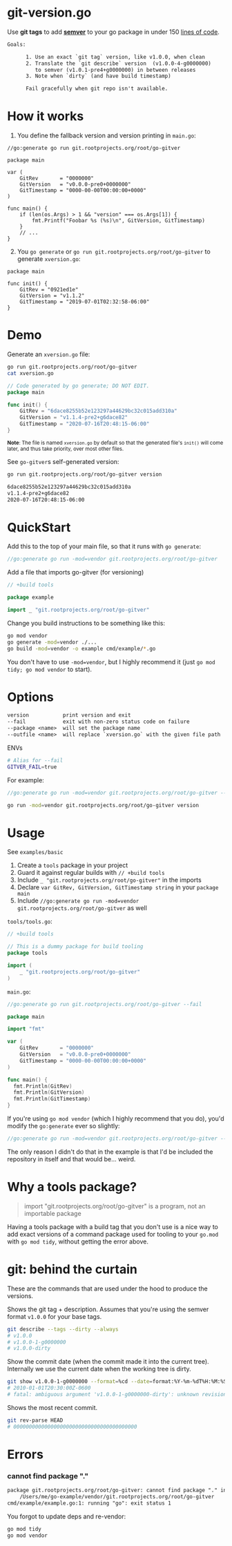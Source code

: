 # git-version.go

Use **git tags** to add [**semver**](https://semver.org/) to your go package in under 150 [lines of code](https://git.rootprojects.org/root/go-gitver/src/branch/master/gitver/gitver.go).

```txt
Goals: 

      1. Use an exact `git tag` version, like v1.0.0, when clean
      2. Translate the `git describe` version  (v1.0.0-4-g0000000)
	     to semver (v1.0.1-pre4+g0000000) in between releases
      3. Note when `dirty` (and have build timestamp)

      Fail gracefully when git repo isn't available.
```

# How it works

1. You define the fallback version and version printing in `main.go`:

```
//go:generate go run git.rootprojects.org/root/go-gitver

package main

var (
	GitRev       = "0000000"
	GitVersion   = "v0.0.0-pre0+0000000"
	GitTimestamp = "0000-00-00T00:00:00+0000"
)

func main() {
	if (len(os.Args) > 1 && "version" === os.Args[1]) {
		fmt.Printf("Foobar %s (%s)\n", GitVersion, GitTimestamp)
	}
	// ...
}
```

2. You `go generate` or `go run git.rootprojects.org/root/go-gitver` to generate `xversion.go`:

```
package main

func init() {
	GitRev = "0921ed1e"
	GitVersion = "v1.1.2"
	GitTimestamp = "2019-07-01T02:32:58-06:00"
}
```

# Demo

Generate an `xversion.go` file:

```bash
go run git.rootprojects.org/root/go-gitver
cat xversion.go
```

```go
// Code generated by go generate; DO NOT EDIT.
package main

func init() {
	GitRev = "6dace8255b52e123297a44629bc32c015add310a"
	GitVersion = "v1.1.4-pre2+g6dace82"
	GitTimestamp = "2020-07-16T20:48:15-06:00"
}
```

<small>**Note**: The file is named `xversion.go` by default so that the
generated file's `init()` will come later, and thus take priority, over
most other files.</small>

See `go-gitver`s self-generated version:

```bash
go run git.rootprojects.org/root/go-gitver version
```

```txt
6dace8255b52e123297a44629bc32c015add310a
v1.1.4-pre2+g6dace82
2020-07-16T20:48:15-06:00
```

# QuickStart

Add this to the top of your main file, so that it runs with `go generate`:

```go
//go:generate go run -mod=vendor git.rootprojects.org/root/go-gitver

```

Add a file that imports go-gitver (for versioning)

```go
// +build tools

package example

import _ "git.rootprojects.org/root/go-gitver"
```

Change you build instructions to be something like this:

```bash
go mod vendor
go generate -mod=vendor ./...
go build -mod=vendor -o example cmd/example/*.go
```

You don't have to use `-mod=vendor`, but I highly recommend it (just `go mod tidy; go mod vendor` to start).

# Options

```txt
version           print version and exit
--fail            exit with non-zero status code on failure
--package <name>  will set the package name
--outfile <name>  will replace `xversion.go` with the given file path
```

ENVs

```bash
# Alias for --fail
GITVER_FAIL=true
```

For example:

```go
//go:generate go run -mod=vendor git.rootprojects.org/root/go-gitver --fail

```

```bash
go run -mod=vendor git.rootprojects.org/root/go-gitver version
```

# Usage

See `examples/basic`

1. Create a `tools` package in your project
2. Guard it against regular builds with `// +build tools`
3. Include `_ "git.rootprojects.org/root/go-gitver"` in the imports
4. Declare `var GitRev, GitVersion, GitTimestamp string` in your `package main`
5. Include `//go:generate go run -mod=vendor git.rootprojects.org/root/go-gitver` as well

`tools/tools.go`:

```go
// +build tools

// This is a dummy package for build tooling
package tools

import (
	_ "git.rootprojects.org/root/go-gitver"
)
```

`main.go`:

```go
//go:generate go run git.rootprojects.org/root/go-gitver --fail

package main

import "fmt"

var (
	GitRev       = "0000000"
	GitVersion   = "v0.0.0-pre0+0000000"
	GitTimestamp = "0000-00-00T00:00:00+0000"
)

func main() {
  fmt.Println(GitRev)
  fmt.Println(GitVersion)
  fmt.Println(GitTimestamp)
}
```

If you're using `go mod vendor` (which I highly recommend that you do),
you'd modify the `go:generate` ever so slightly:

```go
//go:generate go run -mod=vendor git.rootprojects.org/root/go-gitver --fail
```

The only reason I didn't do that in the example is that I'd be included
the repository in itself and that would be... weird.

# Why a tools package?

> import "git.rootprojects.org/root/go-gitver" is a program, not an importable package

Having a tools package with a build tag that you don't use is a nice way to add exact
versions of a command package used for tooling to your `go.mod` with `go mod tidy`,
without getting the error above.

# git: behind the curtain

These are the commands that are used under the hood to produce the versions.

Shows the git tag + description. Assumes that you're using the semver format `v1.0.0` for your base tags.

```bash
git describe --tags --dirty --always
# v1.0.0
# v1.0.0-1-g0000000
# v1.0.0-dirty
```

Show the commit date (when the commit made it into the current tree).
Internally we use the current date when the working tree is dirty.

```bash
git show v1.0.0-1-g0000000 --format=%cd --date=format:%Y-%m-%dT%H:%M:%SZ%z --no-patch
# 2010-01-01T20:30:00Z-0600
# fatal: ambiguous argument 'v1.0.0-1-g0000000-dirty': unknown revision or path not in the working tree.
```

Shows the most recent commit.

```bash
git rev-parse HEAD
# 0000000000000000000000000000000000000000
```

# Errors

### cannot find package "."

```txt
package git.rootprojects.org/root/go-gitver: cannot find package "." in:
	/Users/me/go-example/vendor/git.rootprojects.org/root/go-gitver
cmd/example/example.go:1: running "go": exit status 1
```

You forgot to update deps and re-vendor:

```bash
go mod tidy
go mod vendor
```
